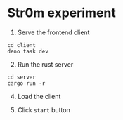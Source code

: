 # Str0m experiment

1. Serve the frontend client
```
cd client
deno task dev
```

2. Run the rust server

```
cd server
cargo run -r
```

4. Load the client

3. Click `start` button
